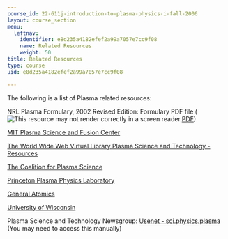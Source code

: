 ```yaml
---
course_id: 22-611j-introduction-to-plasma-physics-i-fall-2006
layout: course_section
menu:
  leftnav:
    identifier: e8d235a4182efef2a99a7057e7cc9f08
    name: Related Resources
    weight: 50
title: Related Resources
type: course
uid: e8d235a4182efef2a99a7057e7cc9f08

---
```


The following is a list of Plasma related resources:

NRL Plasma Formulary, 2002 Revised Edition: Formulary PDF file (![This resource may not render correctly in a screen reader.](/images/inacessible.gif)[PDF](https://emandpplabs.nscee.edu/notes/NRL_FORMULARY_02.pdf))

[MIT Plasma Science and Fusion Center](http://www.psfc.mit.edu/)

[The World Wide Web Virtual Library Plasma Science and Technology - Resources](http://www.plasmas.org/resources.htm)

[The Coalition for Plasma Science](http://www.plasmacoalition.org/)

[Princeton Plasma Physics Laboratory](http://www.pppl.gov/)

[General Atomics](http://fusion.gat.com/global/Home)

[University of Wisconsin](http://sprott.physics.wisc.edu/fusion.htm)

Plasma Science and Technology Newsgroup: [Usenet - sci.physics.plasma](http://groups.google.com/group/sci.physics.plasma/topics) (You may need to access this manually)